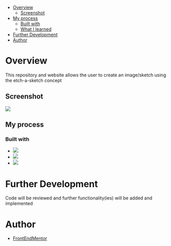 - [Overview](#overview)
  - [Screenshot](#screenshot)
- [My process](#my-process)
  - [Built with](#built-with)
  - [What I learned](#what-i-learned)
- [Further Development](#further-development)
- [Author](#author)

# Overview
This repository and website allows the user to create an image/sketch using the etch-a-sketch concept

## Screenshot
![](./screenshot.png)

## My process

### Built with
* ![](https://img.shields.io/badge/HTML5-E34F26?style=for-the-badge&logo=html5&logoColor=white)
* ![](https://img.shields.io/badge/CSS3-1572B6?style=for-the-badge&logo=css3&logoColor=white)
* ![](https://img.shields.io/badge/JavaScript-323330?style=for-the-badge&logo=javascript&logoColor=F7DF1E)

# Further Development 
Code will be reviewed and further functionality(ies) will be added and implemented

# Author 
* [FrontEndMentor]("www.frontendmentor.com/profile/kinghorey")
